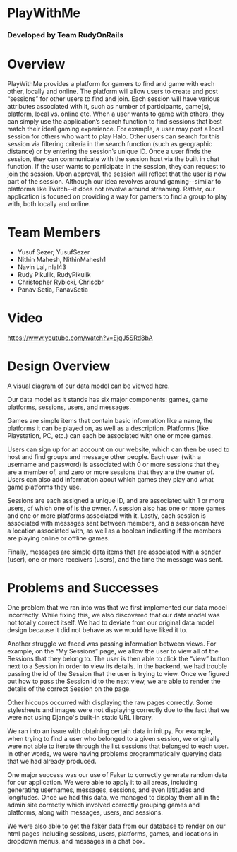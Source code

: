 # PlayWithMe

### Developed by Team RudyOnRails

# Overview

PlayWithMe provides a platform for gamers to find and game with each other, locally and online. The platform will allow users to create and post “sessions” for other users to find and join. Each session will have various attributes associated with it, such as number of participants, game(s), platform, local vs. online etc. When a user wants to game with others, they can simply use the application’s search function to find sessions that best match their ideal gaming experience.
For example, a user may post a local session for others who want to play Halo. Other users can search for this session via filtering criteria in the search function (such as geographic distance) or by entering the session’s unique ID. Once a user finds the session, they can communicate with the session host via the built in chat function. If the user wants to participate in the session, they can request to join the session. Upon approval, the session will reflect that the user is now part of the session.
Although our idea revolves around gaming--similar to platforms like Twitch--it does not revolve around streaming. Rather, our application is focused on providing a way for gamers to find a group to play with, both locally and online.

# Team Members

* Yusuf Sezer, YusufSezer
* Nithin Mahesh, NithinMahesh1
* Navin Lal, nlal43
* Rudy Pikulik, RudyPikulik
* Christopher Rybicki, Chriscbr
* Panav Setia, PanavSetia

# Video

https://www.youtube.com/watch?v=EjqJ5SRd8bA

# Design Overview

A visual diagram of our data model can be viewed [here](https://www.lucidchart.com/invitations/accept/5ef16b3e-0a54-475d-b911-4d69bd5f28bf).

Our data model as it stands has six major components: games, game platforms, sessions, users, and messages.

Games are simple items that contain basic information like a name, the platforms it can be played on, as well as a description. Platforms (like Playstation, PC, etc.) can each be associated with one or more games.

Users can sign up for an account on our website, which can then be used to host and find groups and message other people. Each user (with a username and password) is associated with 0 or more sessions that they are a member of, and zero or more sessions that they are the owner of. Users can also add information about which games they play and what game platforms they use.

Sessions are each assigned a unique ID, and are associated with 1 or more users, of which one of is the owner. A session also has one or more games and one or more platforms associated with it. Lastly, each session is associated with messages sent between members, and a sessioncan have a location associated with, as well as a boolean indicating if the members are playing online or offline games.

Finally, messages are simple data items that are associated with a sender (user), one or more receivers (users), and the time the message was sent.

# Problems and Successes

One problem that we ran into was that we first implemented our data model incorrectly. While fixing this, we also discovered that our data model was not totally correct itself. We had to deviate from our original data model design because it did not behave as we would have liked it to.

Another struggle we faced was passing information between views. For example, on the “My Sessions” page, we allow the user to view all of the Sessions that they belong to. The user is then able to click the “view” button next to a Session in order to view its details. In the backend, we had trouble passing the id of the Session that the user is trying to view. Once we figured out how to pass the Session id to the next view, we are able to render the details of the correct Session on the page.

Other hiccups occurred with displaying the raw pages correctly. Some stylesheets and images were not displaying correctly due to the fact that we were not using Django's built-in static URL library.

We ran into an issue with obtaining certain data in init.py. For example, when trying to find a user who belonged to a given session, we originally were not able to iterate through the list sessions that belonged to each user. In other words, we were having problems programmatically querying data that we had already produced.

One major success was our use of Faker to correctly generate random data for our application. We were able to apply it to all areas, including generating usernames, messages, sessions, and even latitudes and longitudes. Once we had this data, we managed to display them all in the admin site correctly which involved correctly grouping games and platforms, along with messages, users, and sessions.

We were also able to get the faker data from our database to render on our html pages including sessions, users, platforms, games, and locations in dropdown menus, and messages in a chat box.

